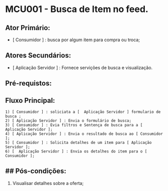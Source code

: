 # MCU001 - Busca de Item no feed.

## Ator Primário:
-  [  Consumidor ] : busca por algum item para compra ou troca;

## Atores Secundários:
-  [  Aplicação Servidor ] : Fornece servições de busca e visualização.

## Pré-requistos:

## Fluxo Principal:
    
    1) [ Consumidor ] : soliciata a [  Aplicação Servidor ] formulario de busca ;
    2) [ Aplicação Servidor ] : Envia o formulário de busca;
    3) [ Consumidor ] : Evia filtros e Sentença de busca para a [ Aplicação Servidor ];
    4) [ Aplicação Servidor ] : Envia o resultado de busca ao [ Consumidor ];
    5) [ Consumidor ] : Solicita detalhes de um item para [ Aplicação Servidor ];
    6) [  Aplicação Servidor ] : Envia os detalhes do item para o [ Consumidor ];
    
## ##  Pós-condições:
  1) Visualisar detalhes sobre a oferta;

